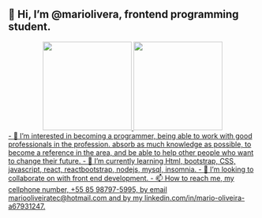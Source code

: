 ## 👋 Hi, I’m @mariolivera, frontend programming student.

<div align="center">
  <a href="https://github.com/mariolivera">
  <img height="180em" src="https://github-readme-stats.vercel.app/api?username=mariolivera&show_icons=true&theme=dracula&include_all_commits=true&count_private=true"/>
  <img height="180em" src="https://github-readme-stats.vercel.app/api/top-langs/?username=mariolivera&layout=compact&langs_count=7&theme=dracula"/>
</div>
- 👀 I’m interested in becoming a programmer, being able to work with good professionals in the profession. absorb as much knowledge as possible, to become a reference in the area, and be able to help other people who want to change their future.
- 🌱 I’m currently learning Html, bootstrap, CSS, javascript, react, reactbootstrap, nodejs, mysql, insomnia.
- 💞️ I’m looking to collaborate on with front end development.
- 📫 How to reach me, my cellphone number, +55 85 98797-5995, by email mariooliveiratec@hotmail.com and by my linkedin.com/in/mario-oliveira-a67931247.

